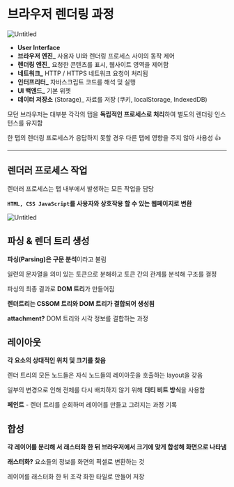 # 브라우저 렌더링 과정

![Untitled](%E1%84%87%E1%85%B3%E1%84%85%E1%85%A1%E1%84%8B%E1%85%AE%E1%84%8C%E1%85%A5%20%E1%84%85%E1%85%A6%E1%86%AB%E1%84%83%E1%85%A5%E1%84%85%E1%85%B5%E1%86%BC%20%E1%84%80%E1%85%AA%E1%84%8C%E1%85%A5%E1%86%BC%20aeed7720f7384dc581b575b1a094d539/Untitled.png)

- **User Interface**
- **브라우저 엔진_** 사용자 UI와 렌더링 프로세스 사이의 동작 제어
- **렌더링 엔진_** 요청한 콘텐츠를 표시, 웹사이트 영역을 제어함
- **네트워크_**  HTTP / HTTPS 네트워크 요청이 처리됨
- **인터프리터_**  자바스크립트 코드를 해석 및 실행
- **UI 백엔드_**  기본 위젯
- **데이터 저장소** (Storage)_ 자료를 저장 (쿠키, localStorage, IndexedDB)

모던 브라우저는 대부분 각각의 탭을 **독립적인 프로세스로 처리**하여 별도의 렌더링 인스턴스를 유지함

한 탭의 렌더링 프로세스가 응답하지 못할 경우 다른 탭에 영향을 주지 않아 사용성 👍

---

## 렌더러 프로세스 작업

렌더러 프로세스는 탭 내부에서 발생하는 모든 작업을 담당

**`HTML, CSS JavaScript`를 사용자와 상호작용 할 수 있는 웹페이지로 변환**

![Untitled](%E1%84%87%E1%85%B3%E1%84%85%E1%85%A1%E1%84%8B%E1%85%AE%E1%84%8C%E1%85%A5%20%E1%84%85%E1%85%A6%E1%86%AB%E1%84%83%E1%85%A5%E1%84%85%E1%85%B5%E1%86%BC%20%E1%84%80%E1%85%AA%E1%84%8C%E1%85%A5%E1%86%BC%20aeed7720f7384dc581b575b1a094d539/Untitled%201.png)

## 파싱 & 렌더 트리 생성

**파싱(Parsing)은 구문 분석**이라고 불림

일련의 문자열을 의미 있는 토큰으로 분해하고 토큰 간의 관계를 분석해 구조를 결정

파싱의 최종 결과로 **DOM 트리**가 만들어짐

**렌더트리는 CSSOM 트리와 DOM 트리가 결합되어 생성됨**

**attachment?** DOM 트리와 시각 정보를 결합하는 과정

## 레이아웃

**각 요소의 상대적인 위치 및 크기를 찾음**

렌더 트리의 모든 노드들은 자식 노드들의 레이아웃을 호출하는 layout을 갖음

일부의 변경으로 인해 전체를 다시 배치하지 않기 위해 **더티 비트 방식**을 사용함

**페인트** - 렌더 트리를 순회하며 레이어를 만들고 그려지는 과정 기록

## 합성

**각 레이어를 분리해 서 래스터화 한 뒤 브라우저에서 크기에 맞게 합성해 화면으로 나타냄**

**래스터화?** 요소들의 정보를 화면의 픽셀로 변환하는 것

레이어를 래스터화 한 뒤 조각 화한 타일로 만들어 저장